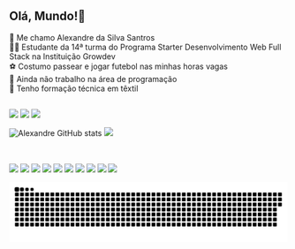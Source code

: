 ## Olá, Mundo!👋

🤗 Me chamo Alexandre da Silva Santros<br>
🧑‍💻 Estudante da 14ª turma do Programa Starter Desenvolvimento Web Full Stack na Instituição Growdev<br>
⚽ Costumo passear e jogar futebol nas minhas horas vagas<br> 
📝 Ainda não trabalho na área de programação<br>
💼 Tenho formação técnica em têxtil  

##

  <a href="https://www.instagram.com/alexandresantos9927/" target="_blank"><img src="https://img.shields.io/badge/-Instagram-%23E4405F?style=for-the-badge&logo=instagram&logoColor=white" target="_blank"></a>
  <a href = "mailto:alexandres10santos@gmail.com"><img src="https://img.shields.io/badge/-Gmail-%23333?style=for-the-badge&logo=gmail&logoColor=white" target="_blank"></a>
  <a href="https://www.linkedin.com/in/alexandre-santos-aba024209/" target="_blank"><img src="https://img.shields.io/badge/-LinkedIn-%230077B5?style=for-the-badge&logo=linkedin&logoColor=white" target="_blank"></a> 
 
![Alexandre GitHub stats](https://github-readme-stats.vercel.app/api?username=AlexandreS10&theme=dark&show_icons=true)
 <img height="" src="https://github-readme-stats.vercel.app/api/top-langs/?username=AlexandreS10&layout=compact&langs_count=7&theme=dark"/>

##
  
  <div style="display: inline_block"><br>
  <img src="https://img.shields.io/badge/JavaScript-F7DF1E?style=for-the-badge&logo=javascript&logoColor=black"> <img src="https://img.shields.io/badge/CSS3-1572B6?style=for-the-badge&logo=css3&logoColor=white"> <img src="https://img.shields.io/badge/HTML5-E34F26?style=for-the-badge&logo=html5&logoColor=white"> <img src="https://img.shields.io/badge/Node.js-43853D?style=for-the-badge&logo=node.js&logoColor=white"> <img src="https://img.shields.io/badge/React-20232A?style=for-the-badge&logo=react&logoColor=61DAFB"> <img src="https://img.shields.io/badge/GitHub-100000?style=for-the-badge&logo=github&logoColor=white"> <img src="https://img.shields.io/badge/GIT-E44C30?style=for-the-badge&logo=git&logoColor=white"> <img src="https://img.shields.io/badge/Canva-%2300C4CC.svg?&style=for-the-badge&logo=Canva&logoColor=white"> <img src="https://img.shields.io/badge/npm-CB3837?style=for-the-badge&logo=npm&logoColor=white"> <img src="https://img.shields.io/badge/Visual_Studio-5C2D91?style=for-the-badge&logo=visual%20studio&logoColor=white">
</div>

![Snake animation](https://github.com/daianeoltramari/daianeoltramari/blob/output/github-contribution-grid-snake.svg)
